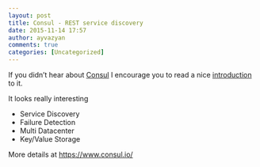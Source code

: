 ```yaml
---
layout: post
title: Consul - REST service discovery
date: 2015-11-14 17:57
author: ayvazyan
comments: true
categories: [Uncategorized]
---
```

If you didn’t hear about <a href="https://www.consul.io/" title="Consul - REST service discovery">Consul</a> I encourage you to read a nice <a href="http://www.hanselman.com/blog/NuGetPackageOfTheWeekMicrophoneRegistersAndDiscoversWebAPIsAndRESTServicesWithConsul.aspx" title="Consul introduction">introduction</a> to it. 

It looks really interesting
<ul>
	<li>Service Discovery</li>
	<li>Failure Detection</li>
	<li>Multi Datacenter</li>
	<li>Key/Value Storage</li>
</ul>

More details at <a href="https://www.consul.io/">https://www.consul.io/</a>

